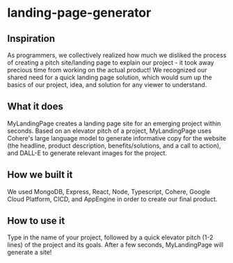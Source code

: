 # landing-page-generator

## Inspiration
As programmers, we collectively realized how much we disliked the process of creating a pitch site/landing page to explain our project - it took away precious time from working on the actual product! We recognized our shared need for a quick landing page solution, which would sum up the basics of our project, idea, and solution for any viewer to understand.

## What it does
MyLandingPage creates a landing page site for an emerging project within seconds. Based on an elevator pitch of a project, MyLandingPage uses Cohere's large language model to generate informative copy for the website (the headline, product description, benefits/solutions, and a call to action), and DALL-E to generate relevant images for the project.

## How we built it
We used MongoDB, Express, React, Node, Typescript, Cohere, Google Cloud Platform, CICD, and AppEngine in order to create our final product.

## How to use it
Type in the name of your project, followed by a quick elevator pitch (1-2 lines) of the project and its goals. After a few seconds, MyLandingPage will generate a site!
